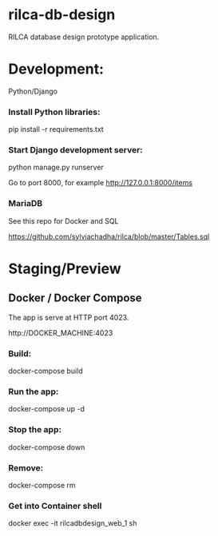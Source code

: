 # rilca-db-design
RILCA database design prototype application.

# Development:

Python/Django

### Install Python libraries:

pip install -r requirements.txt

### Start Django development server:

python manage.py runserver

Go to port 8000, for example http://127.0.0.1:8000/items


### MariaDB

See this repo for Docker and SQL

https://github.com/sylviachadha/rilca/blob/master/Tables.sql


# Staging/Preview

## Docker / Docker Compose

The app is serve at HTTP port 4023.

http://DOCKER_MACHINE:4023

### Build:

docker-compose build

### Run the app:

docker-compose up -d

### Stop the app:

docker-compose down

### Remove:

docker-compose rm

### Get into Container shell

docker exec -it rilcadbdesign_web_1 sh
